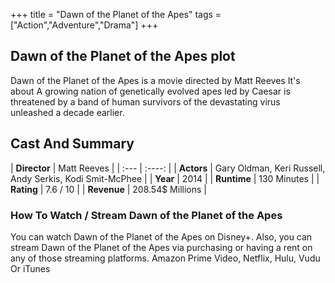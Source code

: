 +++
title = "Dawn of the Planet of the Apes"
tags = ["Action","Adventure","Drama"]
+++
## Dawn of the Planet of the Apes plot
Dawn of the Planet of the Apes is a movie directed by Matt Reeves It's about A growing nation of genetically evolved apes led by Caesar is threatened by a band of human survivors of the devastating virus unleashed a decade earlier.
## Cast And Summary
| **Director**      | Matt Reeves |
    | :---        |    :----:   |
    |  **Actors** | Gary Oldman, Keri Russell, Andy Serkis, Kodi Smit-McPhee |
    | **Year**   | 2014    |
    |  **Runtime** | 130 Minutes |
    |  **Rating** | 7.6 / 10 | 
    |  **Revenue** | 208.54$ Millions |
### How To Watch / Stream Dawn of the Planet of the Apes
You can watch Dawn of the Planet of the Apes on Disney+.
Also, you can stream Dawn of the Planet of the Apes via purchasing or having a rent on any of those streaming platforms.
Amazon Prime Video, Netflix, Hulu, Vudu Or iTunes